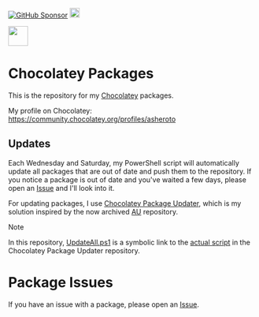 [![GitHub Sponsor](https://img.shields.io/github/sponsors/asheroto?label=Sponsor&logo=GitHub)](https://github.com/sponsors/asheroto) <a href="https://ko-fi.com/asheroto"><img src="https://ko-fi.com/img/githubbutton_sm.svg" alt="Ko-Fi Button" height="20px"></a>

<a href="https://www.buymeacoffee.com/asheroto"><img src="https://img.buymeacoffee.com/button-api/?text=Buy me a coffee&emoji=&slug=seb6596&button_colour=FFDD00&font_colour=000000&font_family=Lato&outline_colour=000000&coffee_colour=ffffff](https://img.buymeacoffee.com/button-api/?text=Buy%20me%20a%20coffee&emoji=&slug=asheroto&button_colour=FFDD00&font_colour=000000&font_family=Lato&outline_colour=000000&coffee_colour=ffffff)" height="40px"></a>

# Chocolatey Packages

This is the repository for my [Chocolatey](https://chocolatey.org/) packages.

My profile on Chocolatey: https://community.chocolatey.org/profiles/asheroto

## Updates

Each Wednesday and Saturday, my PowerShell script will automatically update all packages that are out of date and push them to the repository. If you notice a package is out of date and you've waited a few days, please open an [Issue](../../issues) and I'll look into it.

For updating packages, I use [Chocolatey Package Updater](https://github.com/asheroto/Chocolatey-Package-Updater), which is my solution inspired by the now archived [AU](https://github.com/majkinetor/au) repository.

> [!NOTE]
> In this repository, [UpdateAll.ps1](./UpdateAll.ps1) is a symbolic link to the [actual script](Chocolatey-Package-Updater/Chocolatey-Package-Updater.ps1) in the Chocolatey Package Updater repository.

# Package Issues

If you have an issue with a package, please open an [Issue](../../issues).